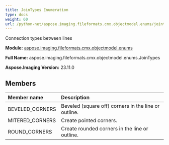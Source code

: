 ```yaml
---
title: JoinTypes Enumeration
type: docs
weight: 60
url: /python-net/aspose.imaging.fileformats.cmx.objectmodel.enums/jointypes/
---
```


Connection types between lines

**Module:** [aspose.imaging.fileformats.cmx.objectmodel.enums](/imaging/python-net/aspose.imaging.fileformats.cmx.objectmodel.enums/)

**Full Name:** aspose.imaging.fileformats.cmx.objectmodel.enums.JoinTypes

**Aspose.Imaging Version:** 23.11.0

## **Members**
| **Member name** | **Description** |
| :- | :- |
| BEVELED_CORNERS | Beveled (square off) corners in the line or outline. |
| MITERED_CORNERS | Create pointed corners. |
| ROUND_CORNERS | Create rounded corners in the line or outline. |
